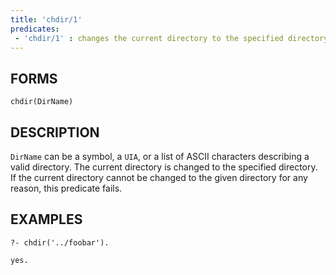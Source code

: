 ```yaml
---
title: 'chdir/1'
predicates:
 - 'chdir/1' : changes the current directory to the specified directory
---
```


## FORMS
```
chdir(DirName)
```
## DESCRIPTION

`DirName` can be a symbol, a `UIA`, or a list of ASCII characters describing a valid directory. The current directory is changed to the specified directory. If the current directory cannot be changed to the given directory for any reason, this predicate fails.

## EXAMPLES
```
?- chdir('../foobar').

yes.
```
